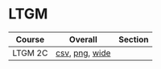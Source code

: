 # LTGM

| Course | Overall | Section |
| ------ | ------- | ------- |
| LTGM 2C | [csv](https://github.com/UCSD-Historical-Enrollment-Data/2024Spring/blob/main/overall/LTGM%202C.csv), [png](https://raw.githubusercontent.com/UCSD-Historical-Enrollment-Data/2024Spring/main/plot_overall/LTGM%202C.png), [wide](https://raw.githubusercontent.com/UCSD-Historical-Enrollment-Data/2024Spring/main/plot_overall_wide/LTGM%202C.png) |  |
